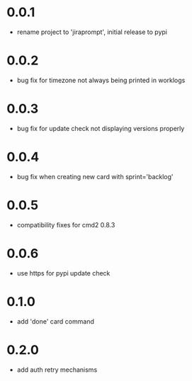 0.0.1
=====
* rename project to 'jiraprompt', initial release to pypi

0.0.2
=====
* bug fix for timezone not always being printed in worklogs

0.0.3
=====
* bug fix for update check not displaying versions properly

0.0.4
=====
* bug fix when creating new card with sprint='backlog'

0.0.5
=====
* compatibility fixes for cmd2 0.8.3

0.0.6
=====
* use https for pypi update check

0.1.0
=====
* add 'done' card command

0.2.0
=====
* add auth retry mechanisms

